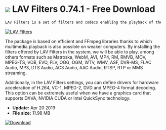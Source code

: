 # ![](https://cdn.softexe.net/static/icon/win.gif) LAV Filters 0.74.1 - Free Download

```sh
LAV Filters is a set of filters and codecs enabling the playback of the majority of audio and video formats available on the market.
```
[![LAV Filters](https:https://tse4.mm.bing.net/th?id=OIP.720cxPVPv12IuO1MCQqY7gHaGk&pid=Api)](https://softexe.net/win/multimedia/codecs/lav-filters:hcfh.html)

The package is based on efficient and FFmpeg libraries thanks to which multimedia playback is also possible on weaker computers. By installing the filters offered by LAV Filters in the system, we will be able to play, among others formats such as Matroska, WebM, AVI, MP4, RM, RMVB, MOV, MPEG-TS, VOB, EVO, FLV, OGG, OGM, WTV, WMV, ASF, DVR-MS, FLAC Audio, MP3, DTS Audio, AC3 Audio, AAC Audio, RTSP, RTP or MMS streaming.
 
 Additionally, in the LAV Filters settings, you can define drivers for hardware acceleration of H.264, VC-1, MPEG-2, DVD and MPEG-4 format decoding. This option can be extremely useful when we have a graphics card that supports DXVA, NVIDIA CUDA or Intel QuickSync technology.


- **Update:** Apr 20 2019
- **File size:** 11.98 MB

[![Download](https://cdn.softexe.net/static/img/download.png)](https://softexe.net/win/multimedia/codecs/lav-filters:hcfh.html)


